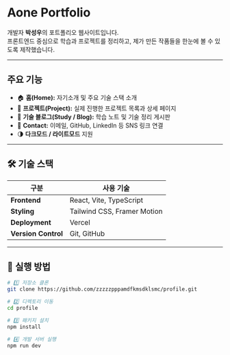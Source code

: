 #  Aone Portfolio

개발자 **박성우**의 포트폴리오 웹사이트입니다.  
프론트엔드 중심으로 학습과 프로젝트를 정리하고, 제가 만든 작품들을 한눈에 볼 수 있도록 제작했습니다.

---

##  주요 기능 

- 🏠 **홈(Home):** 자기소개 및 주요 기술 스택 소개  
- 🧩 **프로젝트(Project):** 실제 진행한 프로젝트 목록과 상세 페이지  
- 🧠 **기술 블로그(Study / Blog):** 학습 노트 및 기술 정리 게시판  
- 💬 **Contact:** 이메일, GitHub, LinkedIn 등 SNS 링크 연결  
- 🌗 **다크모드 / 라이트모드** 지원  

---

## 🛠️ 기술 스택 

| 구분 | 사용 기술 |
|------|------------|
| **Frontend** | React, Vite, TypeScript |
| **Styling** | Tailwind CSS, Framer Motion |
| **Deployment** | Vercel |
| **Version Control** | Git, GitHub |


---

## 🚀 실행 방법 

```bash
# 1️⃣ 저장소 클론
git clone https://github.com/zzzzzpppamdfkmsdklsmc/profile.git

# 2️⃣ 디렉토리 이동
cd profile

# 3️⃣ 패키지 설치
npm install

# 4️⃣ 개발 서버 실행
npm run dev
